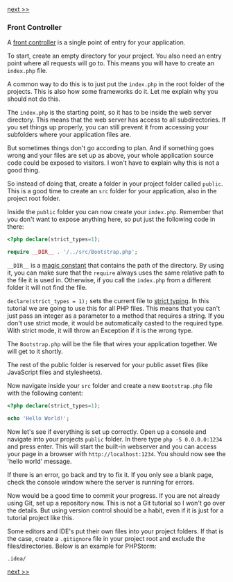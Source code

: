 [next >>](02-composer.md)

### Front Controller

A [front controller](http://en.wikipedia.org/wiki/Front_Controller_pattern) is a single point of entry for your application.

To start, create an empty directory for your project. You also need an entry point where all requests will go to. This means you will have to create an `index.php` file.

A common way to do this is to just put the `index.php` in the root folder of the projects. This is also how some frameworks do it. Let me explain why you should not do this.

The `index.php` is the starting point, so it has to be inside the web server directory. This means that the web server has access to all subdirectories. If you set things up properly, you can still prevent it from accessing your subfolders where your application files are.

But sometimes things don't go according to plan. And if something goes wrong and your files are set up as above, your whole application source code could be exposed to visitors. I won't have to explain why this is not a good thing.

So instead of doing that, create a folder in your project folder called `public`. This is a good time to create an `src` folder for your application, also in the project root folder.

Inside the `public` folder you can now create your `index.php`. Remember that you don't want to expose anything here, so put just the following code in there:

```php
<?php declare(strict_types=1); 

require __DIR__ . '/../src/Bootstrap.php';
```

`__DIR__` is a [magic constant](http://php.net/manual/en/language.constants.predefined.php) that contains the path of the directory. By using it, you can make sure that the `require` always uses the same relative path to the file it is used in. Otherwise, if you call the `index.php` from a different folder it will not find the file.

`declare(strict_types = 1);` sets the current file to [strict typing](http://php.net/manual/en/functions.arguments.php#functions.arguments.type-declaration.strict). In this tutorial we are going to use this for all PHP files. This means that you can't just pass an integer as a parameter to a method that requires a string. If you don't use strict mode, it would be automatically casted to the required type. With strict mode, it will throw an Exception if it is the wrong type.

The `Bootstrap.php` will be the file that wires your application together. We will get to it shortly.

The rest of the public folder is reserved for your public asset files (like JavaScript files and stylesheets).

Now navigate inside your `src` folder and create a new `Bootstrap.php` file with the following content:

```php
<?php declare(strict_types=1);

echo 'Hello World!';
```

Now let's see if everything is set up correctly. Open up a console and navigate into your projects `public` folder. In there type `php -S 0.0.0.0:1234` and press enter. This will start the built-in webserver and you can access your page in a browser with `http://localhost:1234`. You should now see the 'hello world' message.

If there is an error, go back and try to fix it. If you only see a blank page, check the console window where the server is running for errors.

Now would be a good time to commit your progress. If you are not already using Git, set up a repository now. This is not a Git tutorial so I won't go over the details. But using version control should be a habit, even if it is just for a tutorial project like this.

Some editors and IDE's put their own files into your project folders. If that is the case, create a `.gitignore` file in your project root and exclude the files/directories. Below is an example for PHPStorm:

```
.idea/
```

[next >>](02-composer.md)
